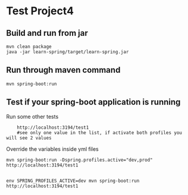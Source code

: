 # Test Project4

## Build and run from jar
    mvn clean package
    java -jar learn-spring/target/learn-spring.jar

## Run through maven command
    mvn spring-boot:run

## Test if your spring-boot application is running

Run some other tests
```
    http://localhost:3194/test1
    #see only one value in the list, if activate both profiles you will see 2 values
```

Override the variables inside yml files
```
mvn spring-boot:run -Dspring.profiles.active="dev,prod"
http://localhost:3194/test1


env SPRING_PROFILES_ACTIVE=dev mvn spring-boot:run
http://localhost:3194/test1
```
